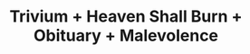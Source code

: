 ---
layout: post
category: concert
title: Trivium + Heaven Shall Burn + Obituary + Malevolence
artists: 
- Trivium
- Heaven Shall Burn
- Obituary
- Malevolence
place: 
- L'Olympia
country: France
city: Paris
---
